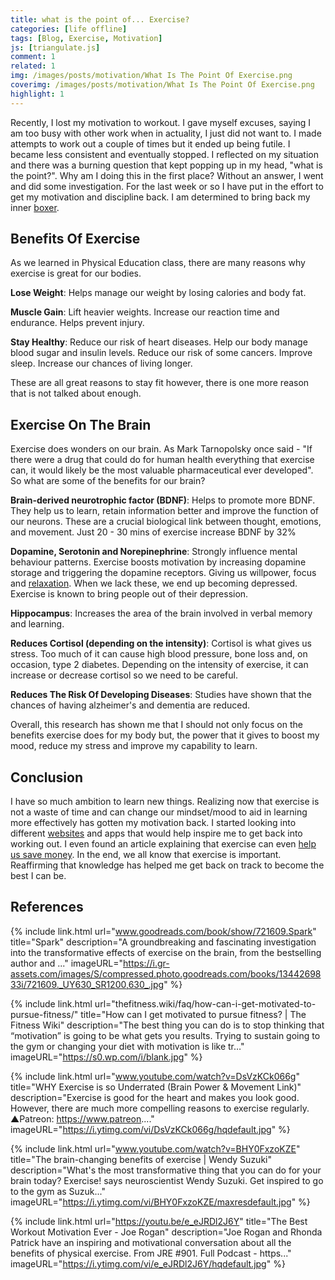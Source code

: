 ```yaml
---
title: what is the point of... Exercise?
categories: [life offline]
tags: [Blog, Exercise, Motivation]
js: [triangulate.js]
comment: 1
related: 1
img: /images/posts/motivation/What Is The Point Of Exercise.png
coverimg: /images/posts/motivation/What Is The Point Of Exercise.png
highlight: 1
---
```


Recently, I lost my motivation to workout. I gave myself excuses, saying I am too busy with other work when in actuality, I just did not want to. I made attempts to work out a couple of times but it ended up being futile. I became less consistent and eventually stopped. I reflected on my situation and there was a burning question that kept popping up in my head, "what is the point?". Why am I doing this in the first place? Without an answer, I went and did some investigation. For the last week or so I have put in the effort to get my motivation and discipline back. I am determined to bring back my inner <a href="https://brandonchan.ca/5-Principles-Boxing-Has-Taught-Me" target="_blank">boxer</a>.

## Benefits Of Exercise

As we learned in Physical Education class, there are many reasons why exercise is great for our bodies.

**Lose Weight**: 
Helps manage our weight by losing calories and body fat. 

**Muscle Gain**: 
Lift heavier weights. Increase our reaction time and endurance. Helps prevent injury.

**Stay Healthy**: 
Reduce our risk of heart diseases. Help our body manage blood sugar and insulin levels. Reduce our risk of some cancers. Improve sleep. Increase our chances of living longer. 

These are all great reasons to stay fit however, there is one more reason that is not talked about enough. 

## Exercise On The Brain

Exercise does wonders on our brain. As Mark Tarnopolsky once said - "If there were a drug that could do for human health everything that exercise can, it would likely be the most valuable pharmaceutical ever developed". So what are some of the benefits for our brain?

**Brain-derived neurotrophic factor (BDNF)**: Helps to promote more BDNF. They help us to learn, retain information better and improve the function of our neurons. These are a crucial biological link between thought, emotions, and movement. Just 20 - 30 mins of exercise increase BDNF by 32%

**Dopamine, Serotonin and Norepinephrine**: Strongly influence mental behaviour patterns. Exercise boosts motivation by increasing dopamine storage and triggering the dopamine receptors. Giving us willpower, focus and <a href="https://www.health.harvard.edu/staying-healthy/exercising-to-relax#:~:text=Exercise%20reduces%20levels%20of%20the,natural%20painkillers%20and%20mood%20elevators" target="_blank">relaxation</a>. When we lack these, we end up becoming depressed. Exercise is known to bring people out of their depression.

**Hippocampus**: Increases the area of the brain involved in verbal memory and learning.

**Reduces Cortisol (depending on the intensity)**: Cortisol is what gives us stress. Too much of it can cause high blood pressure, bone loss and, on occasion, type 2 diabetes. Depending on the intensity of exercise, it can increase or decrease cortisol so we need to be careful. 

**Reduces The Risk Of Developing Diseases**: Studies have shown that the chances of having alzheimer's and dementia are reduced.

Overall, this research has shown me that I should not only focus on the benefits exercise does for my body but, the power that it gives to boost my mood, reduce my stress and improve my capability to learn.

## Conclusion

I have so much ambition to learn new things. Realizing now that exercise is not a waste of time and can change our mindset/mood to aid in learning more effectively has gotten my motivation back. I started looking into different <a href="https://thefitness.wiki/getting-started-with-fitness/" target="_blank">websites</a> and apps that would help inspire me to get back into working out. I even found an article explaining that exercise can even <a href="www.huffingtonpost.ca/dr-james-aw/benefits-of-exercise_b_7796360.html" target="_blank">help us save money</a>. In the end, we all know that exercise is important. Reaffirming that knowledge has helped me get back on track to become the best I can be.

## References

{% 
include link.html 
url="www.goodreads.com/book/show/721609.Spark" 
title="Spark" 
description="A groundbreaking and fascinating investigation into the transformative effects of exercise on the brain, from the bestselling author and ..." 
imageURL="https://i.gr-assets.com/images/S/compressed.photo.goodreads.com/books/1344269833i/721609._UY630_SR1200,630_.jpg" 
%}

{% 
include link.html 
url="thefitness.wiki/faq/how-can-i-get-motivated-to-pursue-fitness/" 
title="How can I get motivated to pursue fitness? | The Fitness Wiki" 
description="The best thing you can do is to stop thinking that “motivation” is going to be what gets you results. Trying to sustain going to the gym or changing your diet with motivation is like tr…" 
imageURL="https://s0.wp.com/i/blank.jpg" 
%}

{% 
include link.html 
url="www.youtube.com/watch?v=DsVzKCk066g" 
title="WHY Exercise is so Underrated (Brain Power & Movement Link)" 
description="Exercise is good for the heart and makes you look good. However, there are much more compelling reasons to exercise regularly. ▲Patreon: https://www.patreon...." 
imageURL="https://i.ytimg.com/vi/DsVzKCk066g/hqdefault.jpg" 
%}

{% 
include link.html 
url="www.youtube.com/watch?v=BHY0FxzoKZE" 
title="The brain-changing benefits of exercise | Wendy Suzuki" 
description="What's the most transformative thing that you can do for your brain today? Exercise! says neuroscientist Wendy Suzuki. Get inspired to go to the gym as Suzuk..." 
imageURL="https://i.ytimg.com/vi/BHY0FxzoKZE/maxresdefault.jpg" 
%}

{% 
include link.html 
url="https://youtu.be/e_eJRDl2J6Y" 
title="The Best Workout Motivation Ever - Joe Rogan" 
description="Joe Rogan and Rhonda Patrick have an inspiring and motivational conversation about all the benefits of physical exercise. From JRE #901. Full Podcast - https..." 
imageURL="https://i.ytimg.com/vi/e_eJRDl2J6Y/hqdefault.jpg" 
%}